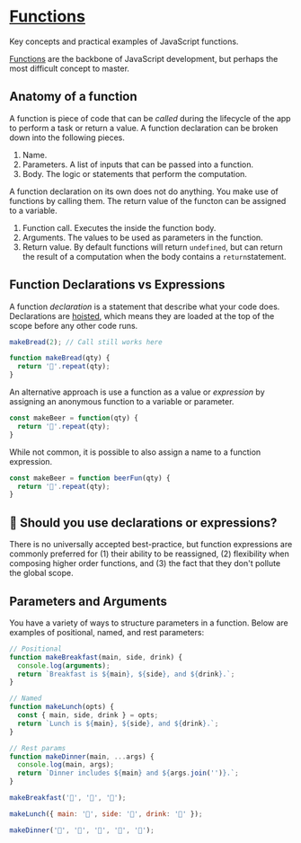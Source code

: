 # [Functions](https://www.youtube.com/watch?v=gigtS_5KOqo)
Key concepts and practical examples of JavaScript functions.

[Functions](https://developer.mozilla.org/en-US/docs/Web/JavaScript/Guide/Functions) are the backbone of JavaScript development, but perhaps the most difficult concept to master.

## Anatomy of a function

A function is piece of code that can be _called_ during the lifecycle of the app to perform a task or return a value. A function declaration can be broken down into the following pieces.

1. Name.
2. Parameters. A list of inputs that can be passed into a function.
3. Body. The logic or statements that perform the computation.

A function declaration on its own does not do anything. You make use of functions by calling them. The return value of the functon can be assigned to a variable.

1. Function call. Executes the inside the function body.
2. Arguments. The values to be used as parameters in the function.
3. Return value. By default functions will return `undefined`, but can return the result of a computation when the body contains a `return`statement.

## Function Declarations vs Expressions

A function _declaration_ is a statement that describe what your code does. Declarations are [hoisted](https://fireship.io/courses/javascript/beginner-js-survival-guide/), which means they are loaded at the top of the scope before any other code runs.

```js
makeBread(2); // Call still works here

function makeBread(qty) {
  return '🍞'.repeat(qty);
}
```

An alternative approach is use a function as a value or _expression_ by assigning an anonymous function to a variable or parameter.

```js
const makeBeer = function(qty) {
  return '🍺'.repeat(qty);
}
```

While not common, it is possible to also assign a name to a function expression.

```js
const makeBeer = function beerFun(qty) {
  return '🍺'.repeat(qty);
}
```

## 🤔 Should you use declarations or expressions?

There is no universally accepted best-practice, but function expressions are commonly preferred for (1) their ability to be reassigned, (2) flexibility when composing higher order functions, and (3) the fact that they don't pollute the global scope.

## Parameters and Arguments

You have a variety of ways to structure parameters in a function. Below are examples of positional, named, and rest parameters:

```js
// Positional
function makeBreakfast(main, side, drink) {
  console.log(arguments);
  return `Breakfast is ${main}, ${side}, and ${drink}.`;
}

// Named
function makeLunch(opts) {
  const { main, side, drink } = opts;
  return `Lunch is ${main}, ${side}, and ${drink}.`;
}

// Rest params
function makeDinner(main, ...args) {
  console.log(main, args);
  return `Dinner includes ${main} and ${args.join('')}.`;
}

makeBreakfast('🥞', '🥓', '🥛');

makeLunch({ main: '🥙', side: '🍟', drink: '🥤' });

makeDinner('🍜', '🥘', '🍙', '🥠', '🍑');
```